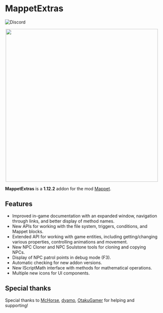 # MappetExtras
![Discord](https://discordapp.com/api/guilds/1114465295436877824/widget.png?style=shield)

<p align="center">
  <img src="https://i.imgur.com/9N9B4kq.png" width="500"/>
</p>

**MappetExtras** is a **1.12.2** addon for the mod [Mappet](https://github.com/mchorse/mappet/).

## Features

* Improved in-game documentation with an expanded window, navigation through links, and better display of method names.
* New APIs for working with the file system, triggers, conditions, and Mappet blocks.
* Extended API for working with game entities, including getting/changing various properties, controlling animations and movement.
* New NPC Cloner and NPC Soulstone tools for cloning and copying NPCs.
* Display of NPC patrol points in debug mode (F3).
* Automatic checking for new addon versions.
* New IScriptMath interface with methods for mathematical operations.
* Multiple new icons for UI components.

## Special thanks

Special thanks to [McHorse](https://github.com/mchorse), [dyamo](https://github.com/navoyan), [OtakuGamer](https://github.com/OtakuGamerAds) for helping and supporting!
